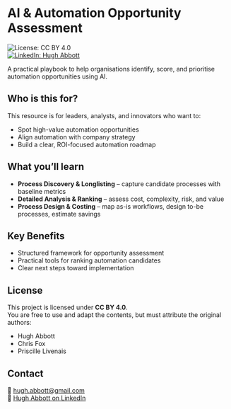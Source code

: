 # AI & Automation Opportunity Assessment

![License: CC BY 4.0](https://img.shields.io/badge/License-CC%20BY%204.0-lightgrey.svg)  
[![LinkedIn: Hugh Abbott](https://img.shields.io/badge/LinkedIn-Hugh%20Abbott-blue)](https://www.linkedin.com/in/hughabbott)

A practical playbook to help organisations identify, score, and prioritise automation opportunities using AI.

## Who is this for?

This resource is for leaders, analysts, and innovators who want to:

- Spot high-value automation opportunities  
- Align automation with company strategy  
- Build a clear, ROI-focused automation roadmap  

## What you’ll learn

- **Process Discovery & Longlisting** – capture candidate processes with baseline metrics  
- **Detailed Analysis & Ranking** – assess cost, complexity, risk, and value  
- **Process Design & Costing** – map as-is workflows, design to-be processes, estimate savings  

## Key Benefits

- Structured framework for opportunity assessment  
- Practical tools for ranking automation candidates  
- Clear next steps toward implementation  

## License

This project is licensed under **CC BY 4.0**.  
You are free to use and adapt the contents, but must attribute the original authors:

- Hugh Abbott  
- Chris Fox  
- Priscille Livenais  

## Contact

📧 [hugh.abbott@gmail.com](mailto:hugh.abbott@gmail.com)  
🔗 [Hugh Abbott on LinkedIn](https://www.linkedin.com/in/hughabbott)  

